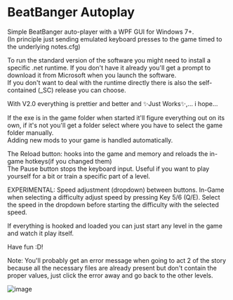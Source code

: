 # BeatBanger Autoplay

Simple BeatBanger auto-player with a WPF GUI for Windows 7+. <br>
(In principle just sending emulated keyboard presses to the game timed to the underlying notes.cfg)

To run the standard version of the software you might need to install a specific .net runtime. If you don't have it already you'll get a prompt to download it from Microsoft when you launch the software. <br>
If you don't want to deal with the runtime directly there is also the self-contained (_SC) release you can choose.

With V2.0 everything is prettier and better and ✨Just Works✨,... i hope...

If the exe is in the game folder when started it'll figure everything out on its own, if it's not you'll get a folder select where you have to select the game folder manually.<br>
Adding new mods to your game is handled automatically.<br>

The Reload button: hooks into the game and memory and reloads the in-game hotkeys(if you changed them)<br>
The Pause button stops the keyboard input. Useful if you want to play yourself for a bit or train a specific part of a level.<br>

EXPERIMENTAL: Speed adjustment (dropdown) between buttons. In-Game when selecting a difficulty adjust speed by pressing Key 5/6 (Q/E). Select the speed in the dropdown before starting the difficulty with the selected speed.

If everything is hooked and loaded you can just start any level in the game and watch it play itself.

Have fun :D!

Note: You'll probably get an error message when going to act 2 of the story because all the necessary files are already present but don't contain the proper values, just click the error away and go back to the other levels.

![image](https://github.com/user-attachments/assets/8531e17c-2843-40b5-aecc-3db2c4b17865)
